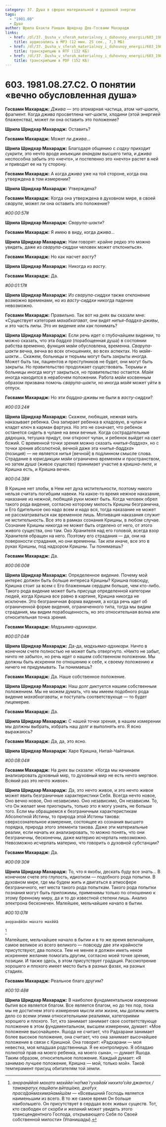```yaml
---
category: 37. Душа в сферах материальной и духовной энергии
tags:
  - "1981.08"
  - Душа
author: Шрила Бхакти Ракшак Шридхар Дев-Госвами Махарадж
links:
  - href: /dl/37._Dusha_v_sferah_materialnoy_i_duhovnoy_energii/603_1981.08.27.C2_SridharMj_O_ponyatii_vechno_obuslovlennya_dusha.mp3
    title: аудиозапись в MP3 (12 мин. 25 сек., 7,3 МБ)
  - href: /dl/37._Dusha_v_sferah_materialnoy_i_duhovnoy_energii/603_1981.08.27.C2_SridharMj_O_ponyatii_vechno_obuslovlennya_dusha.rtf
    title: транскрипцию в RTF (132 КБ)
  - href: /dl/37._Dusha_v_sferah_materialnoy_i_duhovnoy_energii/603_1981.08.27.C2_SridharMj_O_ponyatii_vechno_obuslovlennya_dusha.pdf
    title: транскрипцию в PDF (152 КБ)
---
```


# 603. 1981.08.27.C2. О понятии «вечно обусловленная душа»

**Госвами Махарадж:** *Джива* — это атомарная частица, атом *чит-шакти*, фрагмент. Когда *джива* просветлена *чит-шакти*, *хладини* (этой энергией блаженства), может ли она оставить это положение?

**Шрила Шридхар Махарадж:** Оставить?

**Госвами Махарадж:** Может ли *джива*…

**Шрила Шридхар Махарадж:** Благодаря общению с *садху* приходит *сукрити*, это нечто вроде инъекции *анандам* высшего типа, и *джива* неспособна забыть это «нечто», и постепенно это «нечто» растет в ней и приводит ее на ту сторону.

**Госвами Махарадж:** А когда *джива* уже на той стороне, когда она утверждена в том измерении?

**Шрила Шридхар Махарадж:** Утверждена?

**Госвами Махарадж:** Когда она утверждена в духовном мире, в своей *сварупе*, может ли она оставить это положение?

*#00:00:57#*

**Шрила Шридхар Махарадж:** *Сварупа-шакти*?

**Госвами Махарадж:** Я имею в виду, когда *джива*…

**Шрила Шридхар Махарадж:** Нам говорят: крайне редко это можно увидеть, даже из *сварупа-сиддхи* человек может отклониться».

**Госвами Махарадж:** Но как насчет *васту*?

**Шрила Шридхар Махарадж:** Никогда из *васту*.

**Госвами Махарадж:** Да.

*#00:01:17#*

**Шрила Шридхар Махарадж:** Из *сварупа-сиддхи* также отклонение возможно временами, но из *васту-сиддхи* никогда падение невозможно.

**Госвами Махарадж:** Правильно. Так вот на днях вы сказали мне: «Существует категория *махабхагават*, они видят *нитья-баддха-дживы*, и это часть лилы. Это их видение или как понимать?

**Шрила Шридхар Махарадж:** Если речь идет о глубочайшем видении, то можно сказать, что эта *баддха* (порабощенная душа) в состоянии рабства временно, функция *майи* обусловлена, временна. *Сварупа-шакти* вечна, вечна во всех отношениях, во всех аспектах. Но *майя-шакти*… Скажем, больницы и тюрьмы могут быть закрыты иногда. Может быть так, пациентов и преступников не будет, они могут быть закрыты. Но правительство продолжает существовать. Тюрьмы и больницы иногда могут закрыться, но правительство остается. *Майя* иногда находится в нерабочем положении. Работа *майи* косвенным образом призвана помочь *сварупа-шакти*, но иногда *майя* может уйти в отпуск.

**Госвами Махарадж:** Но эти *баддха-дживы* не были в *васту-сиддхи*?

*#00:03:24#*

**Шрила Шридхар Махарадж:** Скажем, любящая, нежная мать наказывает ребенка. Она запирает ребенка в кладовую, в чулан и кладет ключ в карман фартука. Но это не означает, что ребенок останется сидеть в чулане на веки вечные. Когда сострадательные дядюшка, тетушка придут, они откроют чулан, и ребенок выйдет на свет божий. С временной точки зрения можно сказать «*нитья-баддха*», но с точки зрения абсолютной, вечной даже эта «*нитья-баддха*» (позиция) — не является *нитья* [вечной] в подлинном смысле слова. Страдание в юрисдикции *майи* ограничено временем и пространством, но затем *душа* (живое существо) принимает участие в *кришна-лиле*, и Кришна есть, и Кришна вечен.

*#00:04:38#*

В Кришне нет злобы, в Нем нет духа мстительности, поэтому никого нельзя считать погибшим навеки. На какое-то время нежное наказание, наказание из нежной, любящей руки может быть. Когда человек обрел такого рода видение, согласно которому милость Кришны безгранична, и Его бдительное око надо всем и надо вся, тогда наказание не может не рассматриваться как временное лишь. Мотивация наказания служит не мстительность. Все это в рамках сознания Кришны, в любом случае. Сознание Кришны никогда не может быть отделено от него, от этого живого существа, оно там. Око Хранителя над его головой, всегда взор Хранителя обращен на него. Поэтому его страдания — да, они на поверхности страдания, но они временны. Так или иначе, все это в руках Кришны, под надзором Кришны. Ты понимаешь?

**Госвами Махарадж:** Да.

*#00:06:00#*

**Шрила Шридхар Махарадж:** Определенное видение. Почему мой интерес должен быть больше интереса Кришны? Кришна повсюду, Кришна стоит за всем с Его блаженным сердцем больше, чем кто-либо. Такого рода видение может быть присуще определенной категории людей, когда Кришна все равно в картине, Кришна никогда не исключен. Это безграничная форма видения, а когда речь идет об ограниченной форме видения, ограниченного типа, тогда мы видим страдания, мы видим порабощенность, но это относительная волна или относительная точка зрения.

**Госвами Махарадж:** *Мадхьяма-адхикари*.

*#00:07:04#*

**Шрила Шридхар Махарадж:** Да-да, *мадхьяма-адхикари*. Ничто в конечном счете полностью не может быть отвергнуто. «Никто не забыт, ничто не забыто», но речь идет о нашем собственном положении. Мы должны быть искренни по отношению к себе, к своему положению и ничего не придумывать. Ты понимаешь?

**Госвами Махарадж:** Да. Наше собственное положение.

**Шрила Шридхар Махарадж:** Наш долг диктуется нашим собственным положением. Мы не можем думать, что мы имеем подобного рода видение *махабхагаваты*, и поступать соответствующе — то будет лицемерие.

**Госвами Махарадж:** Да.

**Шрила Шридхар Махарадж:** С нашей точки зрения, в нашем измерении мы должны выбрать, избрать наш долг и выполнять его. Я ясно выражаюсь?

**Госвами Махарадж:** Да, да, это ясно.

**Шрила Шридхар Махарадж:** Харе Кришна, Нитай-Чайтанья.

*#00:08:04#*

**Госвами Махарадж:** На днях вы сказали: «Когда мы начинаем анализировать духовный мир, то духовный мир не есть нечто мертвое. Всякий раз это нечто живое».

**Шрила Шридхар Махарадж:** Да, это нечто живое, и это нечто живое может явить безграничные характеристики Себя. Всегда нечто новое, Оно вечно новое, Оно независимо. Оно независимо, Он независим. То, что Он желает мне приоткрыть, только это я могу узнать, не больше того. Если мы обращаемся к безграничным характеристикам Абсолютной Истины, то природа этой Истины такова: сверхсознательное измерение, состоящее из сознания высшего порядка, природа этого элемента такова. Даже эти материальные реалии, если начать их анализировать, то можно понять, что они безграничны, бесконечны, даже материю исчерпать невозможно. Невозможно исчерпать материю, что говорить о духовной субстанции?

**Госвами Махарадж:** Да.

*#00:09:30#*

**Шрила Шридхар Махарадж:** То, что я якобы, дескать буду все знать… В конечном счете это глупость, идиотизм — подобного рода попытки. В духовном мире, где мы будем жить и двигаться в атмосфере безграничного, нет места такого рода попыткам. Такого рода попытки познания могут быть приложимы, применимы только по отношению к этому бренному миру, да и то до известной степени лишь. Анализ электрона бесконечен. Малейшее, мельчайшее начало в бытии.

*#00:10:07#*

    ан̣оран̣ӣйа̄н махато махӣйа̄
[^_ftn1]

Малейшее, мельчайшее начало в бытии и в то же время величайшее, самое великое из всего великого — повсюду две эти крайности присутствуют, два полюса. Тем не менее я должен иметь некое искреннее желание помогать другим, согласно моей точке зрения, позиции. И также здесь, в этом присутствует градация. Рассмотрение хорошего и плохого имеет место быть в разных фазах, на разных стадиях.

**Госвами Махарадж:** Реальное благо другим?

*#00:10:48#*

**Шрила Шридхар Махарадж:** В наиболее фундаментальном измерении бытия все является благом. Все является благом, но до тех пор, пока мы не достигнем этого измерения мысли или жизни, мы должны иметь дело со всеми этими относительными реалиями, категориями хорошего и плохого. Тот, кто занимает занимает свое соответствующе положение в этом фундаментальном, высшем измерении, думает: «Мое положение высочайшее». Яшода не считает, что Радхарани занимает более высокое положение, она считает, что она занимает высочайшее положение в связи с Кришной. Она говорит: «Радхарани — моя невестка, моя младшая родственница. Я ее контролирую. Я обладаю полнотой прав на моего ребенка, на моего сына», — думает Яшода. Таким образом, относительное положение. Каждый думает: «Я занимаю лучшее положение, Кришна — мой, только мой». Такой темперамент присущ обитателям той земли.



[^_ftn1]: *ан̣оран̣ӣйа̄н махато махӣйа̄-на̄тма̄ гуха̄йа̄м̇ нихито’сйа джантох̣ / тамакратух̣ паш́йати вӣташ́око, дха̄тух̣ праса̄да̄нмахима̄намӣш́ам* — «Всевышний Господь является наименьшим из всего. В то же самое время Он больше наибольшего. Он присутствует в сердцах всех живых существ. Тот, кто свободен от скорби и желаний может увидеть этого трансцендентного Господа, открывающего Себя по Своей собственной милости» (Упанишады).


